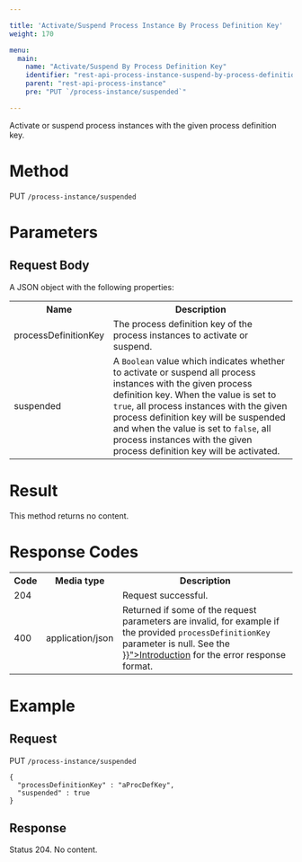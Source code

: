 ```yaml
---

title: 'Activate/Suspend Process Instance By Process Definition Key'
weight: 170

menu:
  main:
    name: "Activate/Suspend By Process Definition Key"
    identifier: "rest-api-process-instance-suspend-by-process-definition-key"
    parent: "rest-api-process-instance"
    pre: "PUT `/process-instance/suspended`"

---
```



Activate or suspend process instances with the given process definition key.

# Method

PUT `/process-instance/suspended`

# Parameters

## Request Body

A JSON object with the following properties:

<table class="table table-striped">
  <tr>
    <th>Name</th>
    <th>Description</th>
  </tr>
  <tr>
    <td>processDefinitionKey</td>
    <td>The process definition key of the process instances to activate or suspend.</td>
  </tr>  
  <tr>
    <td>suspended</td>
    <td>A <code>Boolean</code> value which indicates whether to activate or suspend all process instances with the given process definition key. When the value is set to <code>true</code>, all process instances with the given process definition key will be suspended and when the value is set to <code>false</code>, all process instances with the given process definition key will be activated.</td>
  </tr>
</table>


# Result

This method returns no content.

  
# Response Codes

<table class="table table-striped">
  <tr>
    <th>Code</th>
    <th>Media type</th>
    <th>Description</th>
  </tr>
  <tr>
    <td>204</td>
    <td></td>
    <td>Request successful.</td>
  </tr>
  <tr>
    <td>400</td>
    <td>application/json</td>
    <td>Returned if some of the request parameters are invalid, for example if the provided <code>processDefinitionKey</code> parameter is null. See the <a href="{{< relref "reference/rest/overview/index.md#error-handling" >}}">Introduction</a> for the error response format.</td>
  </tr>
</table>

  
# Example

## Request

PUT `/process-instance/suspended`
  
    {
      "processDefinitionKey" : "aProcDefKey",
      "suspended" : true
    }
     
## Response
    
Status 204. No content.